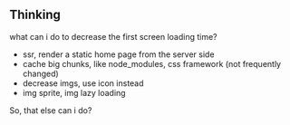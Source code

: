 ## Thinking
what can i do to decrease the first screen loading time?
- ssr, render a static home page from the server side
- cache big chunks, like node_modules, css framework (not frequently changed)
- decrease imgs, use icon instead
- img sprite, img lazy loading

So, that else can i do?